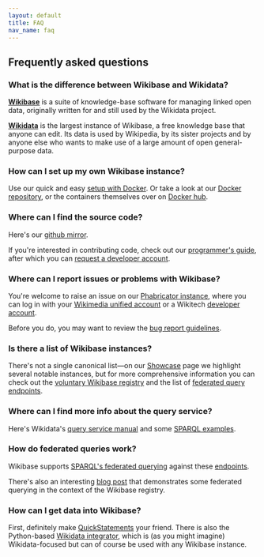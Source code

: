 ```yaml
---
layout: default
title: FAQ
nav_name: faq
---
```


## Frequently asked questions

### What is the difference between Wikibase and Wikidata?

**[Wikibase](https://wikiba.se)** is a suite of knowledge-base software for managing linked open data, originally written for and still used by the Wikidata project. 

**[Wikidata](https://www.wikidata.org)** is the largest instance of Wikibase, a free knowledge base that anyone can edit. Its data is used by Wikipedia, by its sister projects and by anyone else who wants to make use of a large amount of open general-purpose data.

### How can I set up my own Wikibase instance?
Use our quick and easy [setup with Docker]({{site.url}}/install). Or take a look at our [Docker repository](https://github.com/wmde/wikibase-docker), or the containers themselves over on [Docker hub](https://hub.docker.com/r/wikibase/).

### Where can I find the source code?
Here's our [github mirror](https://github.com/wikimedia/mediawiki-extensions-Wikibase). 

If you're interested in contributing code, check out our [programmer's guide](https://www.mediawiki.org/wiki/Wikibase/Programmer%27s_guide_to_Wikibase), after which you can [request a developer account](https://www.mediawiki.org/wiki/Developer_account).

### Where can I report issues or problems with Wikibase?
You're welcome to raise an issue on our [Phabricator instance](https://phabricator.wikimedia.org/project/profile/3363/), where you can log in with your [Wikimedia unified account](https://meta.wikimedia.org/wiki/Help:Unified_login) or a Wikitech [developer account](https://www.mediawiki.org/wiki/Developer_account). 

Before you do, you may want to review the [bug report guidelines](https://www.mediawiki.org/wiki/How_to_report_a_bug).

### Is there a list of Wikibase instances?
There's not a single canonical list&mdash;on our [Showcase]({{site.url}}/showcase) page we highlight several notable instances, but for more comprehensive information you can check out the [voluntary Wikibase registry](http://wikibase-registry.wmflabs.org/wiki/Main_Page) and the list of [federated query endpoints](https://www.mediawiki.org/wiki/Wikidata_Query_Service/User_Manual/SPARQL_Federation_endpoints).

### Where can I find more info about the query service?

Here's Wikidata's [query service manual](https://www.mediawiki.org/wiki/Wikidata_Query_Service/User_Manual) and some [SPARQL examples](https://www.wikidata.org/wiki/Wikidata:SPARQL_query_service/queries/examples).

### How do federated queries work?

Wikibase supports [SPARQL's federated querying](https://www.w3.org/TR/sparql11-federated-query/) against these [endpoints](https://www.mediawiki.org/wiki/Wikidata_Query_Service/User_Manual/SPARQL_Federation_endpoints). 

There's also an interesting [blog post](https://addshore.com/2018/04/wikibase-of-wikibases/) that demonstrates some federated querying in the context of the Wikibase registry.

### How can I get data into Wikibase?

First, definitely make [QuickStatements](https://www.wikidata.org/wiki/Help:QuickStatements) your friend. There is also the Python-based [Wikidata integrator](https://github.com/SuLab/WikidataIntegrator), which is (as you might imagine) Wikidata-focused but can of course be used with any Wikibase instance.
